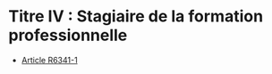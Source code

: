 # Titre IV : Stagiaire de la formation professionnelle 

* [Article R6341-1](./LEGIARTI000018522539.md)
